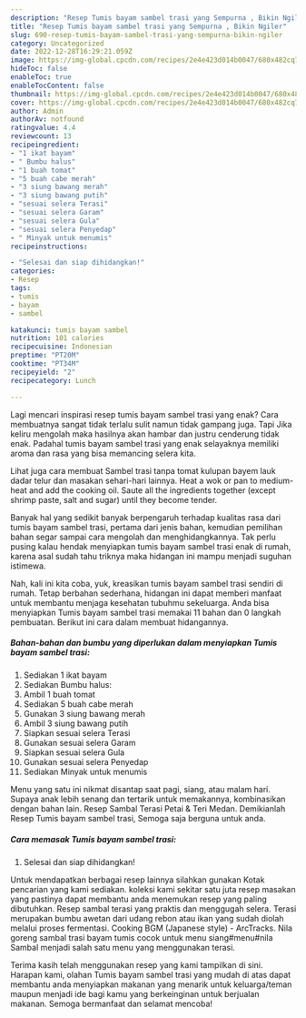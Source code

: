 ```yaml
---
description: "Resep Tumis bayam sambel trasi yang Sempurna , Bikin Ngiler"
title: "Resep Tumis bayam sambel trasi yang Sempurna , Bikin Ngiler"
slug: 690-resep-tumis-bayam-sambel-trasi-yang-sempurna-bikin-ngiler
category: Uncategorized
date: 2022-12-28T16:29:21.059Z
image: https://img-global.cpcdn.com/recipes/2e4e423d014b0047/680x482cq70/tumis-bayam-sambel-trasi-foto-resep-utama.jpg
hideToc: false
enableToc: true
enableTocContent: false
thumbnail: https://img-global.cpcdn.com/recipes/2e4e423d014b0047/680x482cq70/tumis-bayam-sambel-trasi-foto-resep-utama.jpg
cover: https://img-global.cpcdn.com/recipes/2e4e423d014b0047/680x482cq70/tumis-bayam-sambel-trasi-foto-resep-utama.jpg
author: Admin
authorAv: notfound
ratingvalue: 4.4
reviewcount: 13
recipeingredient:
- "1 ikat bayam"
- " Bumbu halus"
- "1 buah tomat"
- "5 buah cabe merah"
- "3 siung bawang merah"
- "3 siung bawang putih"
- "sesuai selera Terasi"
- "sesuai selera Garam"
- "sesuai selera Gula"
- "sesuai selera Penyedap"
- " Minyak untuk menumis"
recipeinstructions:

- "Selesai dan siap dihidangkan!"
categories:
- Resep
tags:
- tumis
- bayam
- sambel

katakunci: tumis bayam sambel 
nutrition: 101 calories
recipecuisine: Indonesian
preptime: "PT20M"
cooktime: "PT34M"
recipeyield: "2"
recipecategory: Lunch

---
```



Lagi mencari inspirasi resep tumis bayam sambel trasi yang enak? Cara membuatnya sangat tidak terlalu sulit namun tidak gampang juga. Tapi Jika keliru mengolah maka hasilnya akan hambar dan justru cenderung tidak enak. Padahal tumis bayam sambel trasi yang enak selayaknya memiliki aroma dan rasa yang bisa memancing selera kita.


Lihat juga cara membuat Sambel trasi tanpa tomat kulupan bayem lauk dadar telur dan masakan sehari-hari lainnya. Heat a wok or pan to medium-heat and add the cooking oil. Saute all the ingredients together (except shrimp paste, salt and sugar) until they become tender.

Banyak hal yang sedikit banyak berpengaruh terhadap kualitas rasa dari tumis bayam sambel trasi, pertama dari jenis bahan, kemudian pemilihan bahan segar sampai cara mengolah dan menghidangkannya. Tak perlu pusing kalau hendak menyiapkan tumis bayam sambel trasi enak di rumah, karena asal sudah tahu triknya maka hidangan ini mampu menjadi suguhan istimewa.


Nah, kali ini kita coba, yuk, kreasikan tumis bayam sambel trasi sendiri di rumah. Tetap berbahan sederhana, hidangan ini dapat memberi manfaat untuk membantu menjaga kesehatan tubuhmu sekeluarga. Anda bisa menyiapkan Tumis bayam sambel trasi memakai 11 bahan dan 0 langkah pembuatan. Berikut ini cara dalam membuat hidangannya.

<!--inarticleads1-->

##### Bahan-bahan dan bumbu yang diperlukan dalam menyiapkan Tumis bayam sambel trasi:

1. Sediakan 1 ikat bayam
1. Sediakan  Bumbu halus:
1. Ambil 1 buah tomat
1. Sediakan 5 buah cabe merah
1. Gunakan 3 siung bawang merah
1. Ambil 3 siung bawang putih
1. Siapkan sesuai selera Terasi
1. Gunakan sesuai selera Garam
1. Siapkan sesuai selera Gula
1. Gunakan sesuai selera Penyedap
1. Sediakan  Minyak untuk menumis


Menu yang satu ini nikmat disantap saat pagi, siang, atau malam hari. Supaya anak lebih senang dan tertarik untuk memakannya, kombinasikan dengan bahan lain. Resep Sambal Terasi Petai &amp; Teri Medan. Demikianlah Resep Tumis bayam sambel trasi, Semoga saja berguna untuk anda. 

<!--inarticleads2-->

##### Cara memasak Tumis bayam sambel trasi:


1. Selesai dan siap dihidangkan!

Untuk mendapatkan berbagai resep lainnya silahkan gunakan Kotak pencarian yang kami sediakan. koleksi kami sekitar satu juta resep masakan yang pastinya dapat membantu anda menemukan resep yang paling dibutuhkan. Resep sambal terasi yang praktis dan menggugah selera. Terasi merupakan bumbu awetan dari udang rebon atau ikan yang sudah diolah melalui proses fermentasi. Cooking BGM (Japanese style) - ArcTracks. Nila goreng sambal trasi bayam tumis cocok untuk menu siang#menu#nila Sambal menjadi salah satu menu yang menggunakan terasi. 

Terima kasih telah menggunakan resep yang kami tampilkan di sini. Harapan kami, olahan Tumis bayam sambel trasi yang mudah di atas dapat membantu anda menyiapkan makanan yang menarik untuk keluarga/teman maupun menjadi ide bagi kamu yang berkeinginan untuk berjualan makanan. Semoga bermanfaat dan selamat mencoba!
